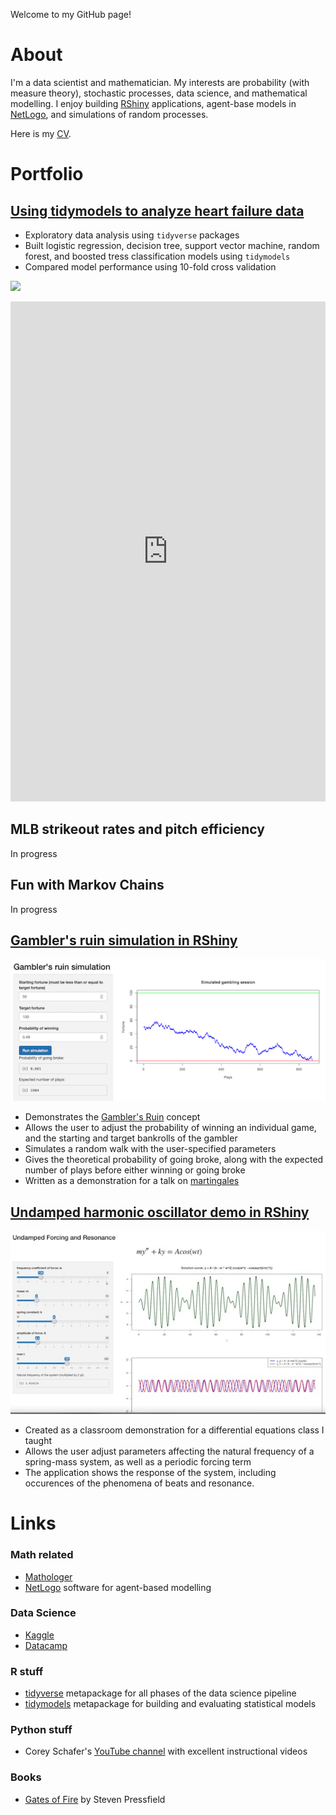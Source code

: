 Welcome to my GitHub page!

# About

I'm a data scientist and mathematician.  My interests are probability (with measure theory), stochastic processes, data science, and mathematical modelling.  I enjoy building [RShiny](https://shiny.rstudio.com) applications, agent-base models in [NetLogo](https://ccl.northwestern.edu/netlogo/), and simulations of random processes.

Here is my [CV](https://docs.google.com/viewer?url=https://github.com/bobwooster/my_cv/raw/main/resume_wooster.pdf).

# Portfolio

## [Using tidymodels to analyze heart failure data](https://www.kaggle.com/bobwooster3/analyzing-heart-failure-data-with-the-tidyverse)

* Exploratory data analysis using `tidyverse` packages
* Built logistic regression, decision tree, support vector machine, random forest, and boosted tress classification models using `tidymodels`
* Compared model performance using 10-fold cross validation

![](https://www.kaggleusercontent.com/kf/71849788/eyJhbGciOiJkaXIiLCJlbmMiOiJBMTI4Q0JDLUhTMjU2In0..tl5VwSiGWCZQfxk_-pY-Eg.n7OHRDly_88suQrbScRA8rVSXpM3k0By_Y9k_T-8lPlgukIXfFrOuol5mKcakW3-Ai0XXTqTkmd5OucA8rochQ9W3fD1SjswVxvzYJZaaJY9bfdAxA0VR7cjBjAyxi7zap4AU3vbNbmdmZBoykc5V7k4W8Wk1_7dNE7IvWJyZb01HxQj2k74Kxo4GypKw9Pxh20h_7DQbytKM9xs-wbzN2UiBi60CKtr6yTZGTaT1K5GWYEGncMOOXPHH9Olfgf0XXNU4J8llIYxsk5NHEeQ1TZauVWmyXy7oCluKe_kf5aD5GCMXQ9wqxnQbOv0PNwJD0qqzw19koW5IlkPZ3_or1KPbUlBMKjwZJ5FlKGg1-Tt0xbYy3hyXNeuCqSy9i-cyDulNMtZkXVM6mkDuSwLTmRNUbG_W8pbA5exDH40cxqeAYaiP0PS9WKSq0JY97QH6UyOpMwEb01KypIwGkDmocvZ7mJApNC-8_4X1nXJj_UNjqxcd1e1ukO3XphJX2ItAFxRQH4kMMwuWX6VFOoAYJbjAwDy0ZS_xpqWrpBXmGvT6Jx8krsplM-03g9r7eoFpjoqTZZVMg1GWFH_ZRoUfSr8skkKHOt4kQDjXqfsh3BndFYxucSVWi21ER1fAw6cPrQf_bPEa0qtzyBv-Nv5UuOMMQyXXeNTBQ41_uvGdcMMXyn5kFu9v3leWmw6YXsZBL8xBacrDSLy5iadkVg2rw.Nk7Xu02jFWGk1Hi3A0S_Pw/Rplot002.png)

<iframe src="https://www.kaggle.com/embed/bobwooster3/analyzing-heart-failure-data-with-the-tidyverse?kernelSessionId=71849788" height="800" style="margin: 0 auto; width: 100%; max-width: 950px;" frameborder="0" scrolling="auto" title="Analyzing heart failure data with the tidyverse"></iframe>

## MLB strikeout rates and pitch efficiency

In progress

## Fun with Markov Chains

In progress

## [Gambler's ruin simulation in RShiny](https://bobwooster.shinyapps.io/gamblers_ruin/)

![](https://github.com/bobwooster/bobwooster.github.io/raw/main/images/gamblers_ruin.png)

* Demonstrates the [Gambler's Ruin](https://en.wikipedia.org/wiki/Gambler%27s_ruin) concept
* Allows the user to adjust the probability of winning an individual game, and the starting and target bankrolls of the gambler
* Simulates a random walk with the user-specified parameters
* Gives the theoretical probability of going broke, along with the expected number of plays before either winning or going broke
* Written as a demonstration for a talk on [martingales](https://en.wikipedia.org/wiki/Martingale_(probability_theory))

## [Undamped harmonic oscillator demo in RShiny](https://bobwooster.shinyapps.io/undamped_harmonic_oscillator/)

![](https://github.com/bobwooster/bobwooster.github.io/raw/main/images/harmonic_oscillator.png)

* Created as a classroom demonstration for a differential equations class I taught
* Allows the user adjust parameters affecting the natural frequency of a spring-mass system, as well as a periodic forcing term
* The application shows the response of the system, including occurences of the phenomena of beats and resonance.

# Links

### Math related

* [Mathologer](https://www.youtube.com/channel/UC1_uAIS3r8Vu6JjXWvastJg)
* [NetLogo](https://ccl.northwestern.edu/netlogo/) software for agent-based modelling

### Data Science

* [Kaggle](https://www.kaggle.com)
* [Datacamp](https://www.datacamp.com)

### R stuff

* [tidyverse](https://www.tidyverse.org) metapackage for all phases of the data science pipeline
* [tidymodels](https://www.tidymodels.org) metapackage for building and evaluating statistical models

### Python stuff

* Corey Schafer's [YouTube channel](https://www.youtube.com/channel/UCCezIgC97PvUuR4_gbFUs5g) with excellent instructional videos

### Books

* [Gates of Fire](https://stevenpressfield.com/books/gates-of-fire/) by Steven Pressfield

